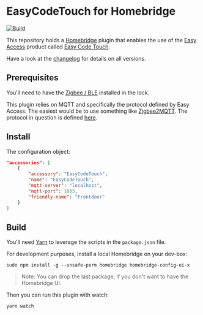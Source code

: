 # EasyCodeTouch for Homebridge

[![Build](https://github.com/einari/easycodetouch/actions/workflows/build.yml/badge.svg)](https://github.com/einari/easycodetouch/actions/workflows/build.yml)

This repository holds a [Homebridge](https://homebridge.io) plugin that enables the use of the [Easy Access](https://easyaccess.no) product called
[Easy Code Touch](https://easyaccess.no/product/easycodetouch/).

Have a look at the [changelog](./CHANGELOG.md) for details on all versions.

## Prerequisites

You'll need to have the [Zigbee / BLE](https://easyaccess.no/product/easyring-lock-module/) installed in the
lock.

This plugin relies on MQTT and specifically the protocol defined by Easy Access. The easiest would be
to use something like [Zigbee2MQTT](https://www.zigbee2mqtt.io). The protocol in question is defined [here](https://www.zigbee2mqtt.io/devices/easyCodeTouch_v1.html#onesti-products-as-easycodetouch-v1).

## Install

The configuration object:

```json
"accessories": [
    {
        "accessory": "EasyCodeTouch",
        "name": "EasyCodeTouch",
        "mqtt-server": "localhost",
        "mqtt-port": 1883,
        "friendly-name": "Frontdoor"
    }
]
```

## Build

You'll need [Yarn](https://yarnpkg.com) to leverage the scripts in the `package.json` file.

For development purposes, install a local Homebridge on your dev-box:

```shell
sudo npm install -g --unsafe-perm homebridge homebridge-config-ui-x
```

> Note: You can drop the last package, if you don't want to have the Homebridge UI.

Then you can run this plugin with watch:

```shell
yarn watch
```
